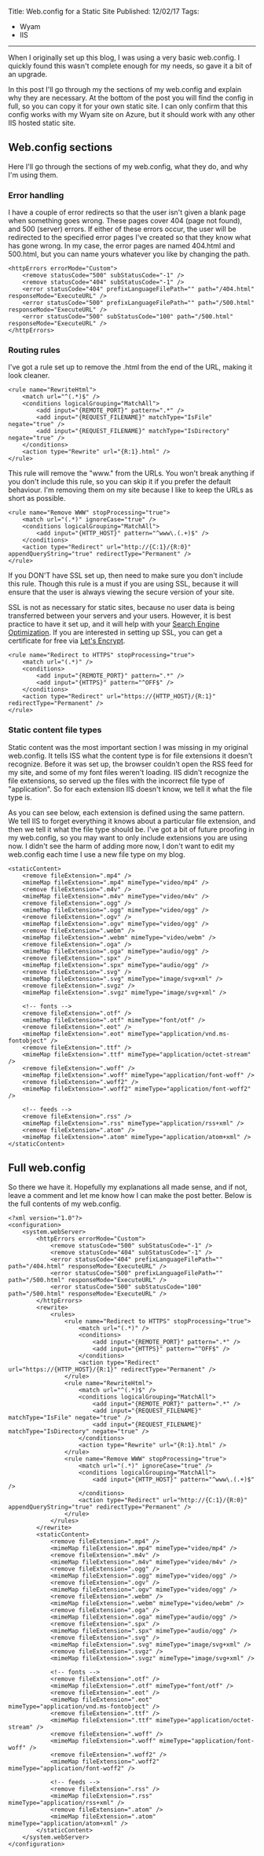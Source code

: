 Title: Web.config for a Static Site
Published: 12/02/17
Tags:
- Wyam
- IIS
---
When I originally set up this blog, I was using a very basic web.config.
I quickly found this wasn't complete enough for my needs, so gave it a bit of an upgrade.

In this post I'll go through my the sections of my web.config and explain why they are necessary.
At the bottom of the post you will find the config in full, so you can copy it for your own static site.
I can only confirm that this config works with my Wyam site on Azure, but it should work with any other IIS hosted static site.

## Web.config sections
Here I'll go through the sections of my web.config, what they do, and why I'm using them.

### Error handling
I have a couple of error redirects so that the user isn't given a blank page when something goes wrong.
These pages cover 404 (page not found), and 500 (server) errors.
If either of these errors occur, the user will be redirected to the specified error pages I've created so that they know what has gone wrong.
In my case, the error pages are named 404.html and 500.html, but you can name yours whatever you like by changing the path.
```
<httpErrors errorMode="Custom">
    <remove statusCode="500" subStatusCode="-1" />
    <remove statusCode="404" subStatusCode="-1" />
    <error statusCode="404" prefixLanguageFilePath="" path="/404.html" responseMode="ExecuteURL" />
    <error statusCode="500" prefixLanguageFilePath="" path="/500.html" responseMode="ExecuteURL" />
    <error statusCode="500" subStatusCode="100" path="/500.html" responseMode="ExecuteURL" />
</httpErrors>
```

### Routing rules
I've got a rule set up to remove the .html from the end of the URL, making it look cleaner.
```
<rule name="RewriteHtml">
    <match url="^(.*)$" />
    <conditions logicalGrouping="MatchAll">
        <add input="{REMOTE_PORT}" pattern=".*" />
        <add input="{REQUEST_FILENAME}" matchType="IsFile" negate="true" />
        <add input="{REQUEST_FILENAME}" matchType="IsDirectory" negate="true" />
    </conditions>
    <action type="Rewrite" url="{R:1}.html" />
</rule>
```

This rule will remove the "www." from the URLs.
You won't break anything if you don't include this rule, so you can skip it if you prefer the default behaviour. 
I'm removing them on my site because I like to keep the URLs as short as possible.
```
<rule name="Remove WWW" stopProcessing="true">
    <match url="(.*)" ignoreCase="true" />
    <conditions logicalGrouping="MatchAll">
        <add input="{HTTP_HOST}" pattern="^www\.(.+)$" />
    </conditions>
    <action type="Redirect" url="http://{C:1}/{R:0}" appendQueryString="true" redirectType="Permanent" />
</rule>
```

If you DON'T have SSL set up, then need to make sure you don't include this rule.
Though this rule is a must if you are using SSL, because it will ensure that the user is always viewing the secure version of your site.

SSL is not as necessary for static sites, because no user data is being transferred between your servers and your users. 
However, it is best practice to have it set up, and it will help with your [Search Engine Optimization](https://en.wikipedia.org/wiki/Search_engine_optimization).
If you are interested in setting up SSL, you can get a certificate for free via [Let's Encrypt](https://letsencrypt.org/).
```
<rule name="Redirect to HTTPS" stopProcessing="true">
    <match url="(.*)" />
    <conditions>
        <add input="{REMOTE_PORT}" pattern=".*" />
        <add input="{HTTPS}" pattern="^OFF$" />
    </conditions>
    <action type="Redirect" url="https://{HTTP_HOST}/{R:1}" redirectType="Permanent" />
</rule>
```

### Static content file types
Static content was the most important section I was missing in my original web.config.
It tells ISS what the content type is for file extensions it doesn't recognize.
Before it was set up, the browser couldn't open the RSS feed for my site, and some of my font files weren't loading.
IIS didn't recognize the file extensions, so served up the files with the incorrect file type of "application".
So for each extension IIS doesn't know, we tell it what the file type is.

As you can see below, each extension is defined using the same pattern.
We tell IIS to forget everything it knows about a particular file extension, and then we tell it what the file type should be.
I've got a bit of future proofing in my web.config, so you may want to only include extensions you are using now.
I didn't see the harm of adding more now, I don't want to edit my web.config each time I use a new file type on my blog.
```
<staticContent>
    <remove fileExtension=".mp4" />
    <mimeMap fileExtension=".mp4" mimeType="video/mp4" />
    <remove fileExtension=".m4v" />
    <mimeMap fileExtension=".m4v" mimeType="video/m4v" />
    <remove fileExtension=".ogg" />
    <mimeMap fileExtension=".ogg" mimeType="video/ogg" />
    <remove fileExtension=".ogv" />
    <mimeMap fileExtension=".ogv" mimeType="video/ogg" />
    <remove fileExtension=".webm" />
    <mimeMap fileExtension=".webm" mimeType="video/webm" />
    <remove fileExtension=".oga" />
    <mimeMap fileExtension=".oga" mimeType="audio/ogg" />
    <remove fileExtension=".spx" />
    <mimeMap fileExtension=".spx" mimeType="audio/ogg" />
    <remove fileExtension=".svg" />
    <mimeMap fileExtension=".svg" mimeType="image/svg+xml" />
    <remove fileExtension=".svgz" />
    <mimeMap fileExtension=".svgz" mimeType="image/svg+xml" />

    <!-- fonts -->
    <remove fileExtension=".otf" />
    <mimeMap fileExtension=".otf" mimeType="font/otf" />
    <remove fileExtension=".eot" />
    <mimeMap fileExtension=".eot" mimeType="application/vnd.ms-fontobject" />
    <remove fileExtension=".ttf" />
    <mimeMap fileExtension=".ttf" mimeType="application/octet-stream" />
    <remove fileExtension=".woff" />
    <mimeMap fileExtension=".woff" mimeType="application/font-woff" />
    <remove fileExtension=".woff2" />
    <mimeMap fileExtension=".woff2" mimeType="application/font-woff2" />

    <!-- feeds -->
    <remove fileExtension=".rss" />
    <mimeMap fileExtension=".rss" mimeType="application/rss+xml" />
    <remove fileExtension=".atom" />
    <mimeMap fileExtension=".atom" mimeType="application/atom+xml" />
</staticContent>
```
## Full web.config
So there we have it. Hopefully my explanations all made sense, and if not, leave a comment and let me know how I can make the post better.
Below is the full contents of my web.config.

```
<?xml version="1.0"?>
<configuration>
    <system.webServer>
        <httpErrors errorMode="Custom">
            <remove statusCode="500" subStatusCode="-1" />
            <remove statusCode="404" subStatusCode="-1" />
            <error statusCode="404" prefixLanguageFilePath="" path="/404.html" responseMode="ExecuteURL" />
            <error statusCode="500" prefixLanguageFilePath="" path="/500.html" responseMode="ExecuteURL" />
            <error statusCode="500" subStatusCode="100" path="/500.html" responseMode="ExecuteURL" />
        </httpErrors>
        <rewrite>
            <rules>
                <rule name="Redirect to HTTPS" stopProcessing="true">
                    <match url="(.*)" />
                    <conditions>
                        <add input="{REMOTE_PORT}" pattern=".*" />
                        <add input="{HTTPS}" pattern="^OFF$" />
                    </conditions>
                    <action type="Redirect" url="https://{HTTP_HOST}/{R:1}" redirectType="Permanent" />
                </rule>
                <rule name="RewriteHtml">
                    <match url="^(.*)$" />
                    <conditions logicalGrouping="MatchAll">
                        <add input="{REMOTE_PORT}" pattern=".*" />
                        <add input="{REQUEST_FILENAME}" matchType="IsFile" negate="true" />
                        <add input="{REQUEST_FILENAME}" matchType="IsDirectory" negate="true" />
                    </conditions>
                    <action type="Rewrite" url="{R:1}.html" />
                </rule>
                <rule name="Remove WWW" stopProcessing="true">
                    <match url="(.*)" ignoreCase="true" />
                    <conditions logicalGrouping="MatchAll">
                        <add input="{HTTP_HOST}" pattern="^www\.(.+)$" />
                    </conditions>
                    <action type="Redirect" url="http://{C:1}/{R:0}" appendQueryString="true" redirectType="Permanent" />
                </rule>
            </rules>
        </rewrite>
        <staticContent>
            <remove fileExtension=".mp4" />
            <mimeMap fileExtension=".mp4" mimeType="video/mp4" />
            <remove fileExtension=".m4v" />
            <mimeMap fileExtension=".m4v" mimeType="video/m4v" />
            <remove fileExtension=".ogg" />
            <mimeMap fileExtension=".ogg" mimeType="video/ogg" />
            <remove fileExtension=".ogv" />
            <mimeMap fileExtension=".ogv" mimeType="video/ogg" />
            <remove fileExtension=".webm" />
            <mimeMap fileExtension=".webm" mimeType="video/webm" />
            <remove fileExtension=".oga" />
            <mimeMap fileExtension=".oga" mimeType="audio/ogg" />
            <remove fileExtension=".spx" />
            <mimeMap fileExtension=".spx" mimeType="audio/ogg" />
            <remove fileExtension=".svg" />
            <mimeMap fileExtension=".svg" mimeType="image/svg+xml" />
            <remove fileExtension=".svgz" />
            <mimeMap fileExtension=".svgz" mimeType="image/svg+xml" />

            <!-- fonts -->
            <remove fileExtension=".otf" />
            <mimeMap fileExtension=".otf" mimeType="font/otf" />
            <remove fileExtension=".eot" />
            <mimeMap fileExtension=".eot" mimeType="application/vnd.ms-fontobject" />
            <remove fileExtension=".ttf" />
            <mimeMap fileExtension=".ttf" mimeType="application/octet-stream" />
            <remove fileExtension=".woff" />
            <mimeMap fileExtension=".woff" mimeType="application/font-woff" />
            <remove fileExtension=".woff2" />
            <mimeMap fileExtension=".woff2" mimeType="application/font-woff2" />

            <!-- feeds -->
            <remove fileExtension=".rss" />
            <mimeMap fileExtension=".rss" mimeType="application/rss+xml" />
            <remove fileExtension=".atom" />
            <mimeMap fileExtension=".atom" mimeType="application/atom+xml" />
        </staticContent>
    </system.webServer>
</configuration>
```